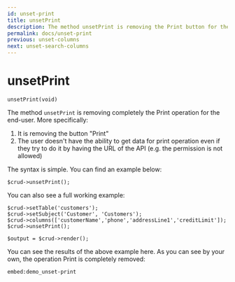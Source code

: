 ```yaml
---
id: unset-print
title: unsetPrint
description: The method unsetPrint is removing the Print button for the current CRUD. 
permalink: docs/unset-print
previous: unset-columns
next: unset-search-columns
---
```


# unsetPrint

<pre><code class="language-php">unsetPrint(void)</code></pre>
The method <code>unsetPrint</code> is removing completely the Print operation for the end-user. More specifically:
<ol>
   <li>It is removing the button "Print"</li>
   <li>The user doesn't have the ability to get data for print operation even if they try to do it by having the URL of the API (e.g. the permission is not allowed)</li>
</ol>

The syntax is simple. You can find an example below:
<pre><code class="language-php">$crud->unsetPrint();</code></pre>

You can also see a full working example:

<pre><code class="language-php">$crud->setTable('customers');
$crud->setSubject('Customer', 'Customers');
$crud->columns(['customerName','phone','addressLine1','creditLimit']);
$crud->unsetPrint();

$output = $crud->render();</code></pre>

You can see the results of the above example here. As you can see by your own, the operation Print is completely removed:

`embed:demo_unset-print`